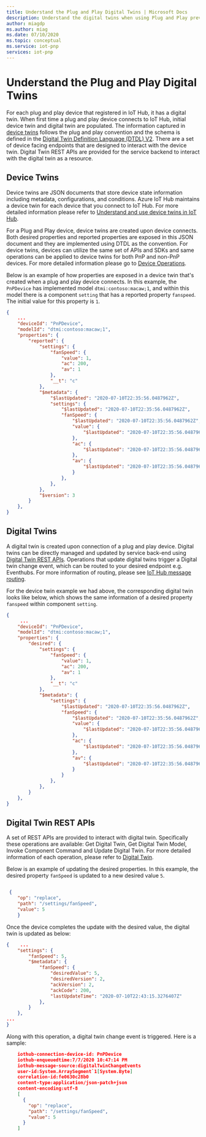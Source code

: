 ```yaml
---
title: Understand the Plug and Play Digital Twins | Microsoft Docs
description: Understand the digital twins when using Plug and Play preview
author: miagdp
ms.author: miag
ms.date: 07/10/2020
ms.topic: conceptual
ms.service: iot-pnp
services: iot-pnp
---
```


# Understand the Plug and Play Digital Twins

For each plug and play device that registered in IoT Hub, it has a digital twin. When first time a plug and play device connects to IoT Hub, initial device twin and digital twin are populated. The information captured in [device twins](https://docs.microsoft.com/en-us/azure/iot-hub/iot-hub-devguide-device-twins) follows the plug and play convention and the schema is defined in the [Digital Twin Definition Language (DTDL) V2](https://github.com/Azure/opendigitaltwins-dtdl). There are a set of device facing endpoints that are designed to interact with the device twin. Digital Twin REST APIs are provided for the service backend to interact with the digital twin as a resource. 

## Device Twins
Device twins are JSON documents that store device state information including metadata, configurations, and conditions. Azure IoT Hub maintains a device twin for each device that you connect to IoT Hub. For more detailed information please refer to [Understand and use device twins in IoT Hub](https://docs.microsoft.com/en-us/azure/iot-hub/iot-hub-devguide-device-twins#device-operations).

For a Plug and Play device, device twins are created upon device connects. Both desired properties and reported properties are exposed in this JSON document and they are implemented using DTDL as the convention. For device twins, devices can utilize the same set of APIs and SDKs and same operations can be applied to device twins for both PnP and non-PnP devices. For more detailed information please go to [Device Operations](https://docs.microsoft.com/en-us/azure/iot-hub/iot-hub-devguide-device-twins#device-operations).

Below is an example of how properties are exposed in a device twin that's created when a plug and play device connects. In this example, the ``PnPDevice`` has implemented model ``dtmi:contoso:macaw;1``, and within this model there is a component ``setting`` that has a reported property ``fanspeed``. The initial value for this property is ``1``.

```json
{
    ...
    "deviceId": "PnPDevice",
    "modelId": "dtmi:contoso:macaw;1",
    "properties": {
        "reported": {
            "settings": {
                "fanSpeed": {
                    "value": 1,
                    "ac": 200,
                    "av": 1
                },
                "__t": "c"
            },
            "$metadata": {
                "$lastUpdated": "2020-07-10T22:35:56.0487962Z",           
                "settings": {
                    "$lastUpdated": "2020-07-10T22:35:56.0487962Z",
                    "fanSpeed": {
                        "$lastUpdated": "2020-07-10T22:35:56.0487962Z",
                        "value": {
                            "$lastUpdated": "2020-07-10T22:35:56.0487962Z"
                        },
                        "ac": {
                            "$lastUpdated": "2020-07-10T22:35:56.0487962Z"
                        },
                        "av": {
                            "$lastUpdated": "2020-07-10T22:35:56.0487962Z"
                        }
                    },
                },
            },
            "$version": 3
        }
    },
}
```


## Digital Twins
A digital twin is created upon connection of a plug and play device. Digital twins can be directly managed and updated by service back-end using [Digital Twin REST APIs](https://review.docs.microsoft.com/en-us/rest/api/iothub/service/digitaltwin?branch=iothubser). Operations that update digital twins trigger a Digital twin change event, which can be routed to your desired endpoint e.g. Eventhubs. For more information of routing, please see [IoT Hub message routing](https://docs.microsoft.com/en-us/azure/iot-hub/iot-hub-devguide-messages-d2c).

For the device twin example we had above, the corresponding digital twin looks like below, which shows the same information of a desired property ``fanspeed`` within component ``setting``.

```json
{
     ...
    "deviceId": "PnPDevice",
    "modelId": "dtmi:contoso:macaw;1",
    "properties": {
        "desired": {
            "settings": {
                "fanSpeed": {
                    "value": 1,
                    "ac": 200,
                    "av": 1
                },
                "__t": "c"
            },
            "$metadata": {
                "settings": {
                    "$lastUpdated": "2020-07-10T22:35:56.0487962Z",
                    "fanSpeed": {
                        "$lastUpdated": "2020-07-10T22:35:56.0487962Z",
                        "value": {
                            "$lastUpdated": "2020-07-10T22:35:56.0487962Z"
                        },
                        "ac": {
                            "$lastUpdated": "2020-07-10T22:35:56.0487962Z"
                        },
                        "av": {
                            "$lastUpdated": "2020-07-10T22:35:56.0487962Z"
                        }
                    }
                },
            },
        }
    },
}
```




## Digital Twin REST APIs
A set of REST APIs are provided to interact with digital twin. Specifically these operations are available: Get Digital Twin, Get Digital Twin Model, Invoke Component Command and Update Digital Twin. For more detailed information of each operation, please refer to [Digital Twin](https://review.docs.microsoft.com/en-us/rest/api/iothub/service/digitaltwin?branch=iothubser).

Below is an example of updating the desired properties. In this example, the desired property ``fanSpeed`` is updated to a new desired value ``5``.

```json 

 {
    "op": "replace",
    "path": "/settings/fanSpeed",
    "value": 5
    }
```
Once the device completes the update with the desired value, the digital twin is updated as below:


```json
{    ...
    "settings": {
        "fanSpeed": 5,
        "$metadata": {
            "fanSpeed": {
                "desiredValue": 5,
                "desiredVersion": 2,
                "ackVersion": 2,
                "ackCode": 200,
                "lastUpdateTime": "2020-07-10T22:43:15.3276407Z"
            },
        }
    },
...
}
```

Along with this operation, a digital twin change event is triggered. Here is a sample:

```json
    iothub-connection-device-id: PnPDevice
    iothub-enqueuedtime:7/7/2020 10:47:14 PM
    iothub-message-source:digitalTwinChangeEvents
    user-id:System.ArraySegment`1[System.Byte]
    correlation-id:fe0630c28b0
    content-type:application/json-patch+json
    content-encoding:utf-8
    [
      {
        "op": "replace",
        "path": "/settings/fanSpeed",
        "value": 5
      }
    ]
```




